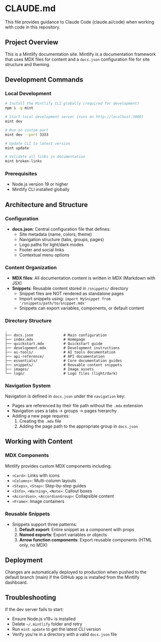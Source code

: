 # CLAUDE.md

This file provides guidance to Claude Code (claude.ai/code) when working with code in this repository.

## Project Overview

This is a Mintlify documentation site. Mintlify is a documentation framework that uses MDX files for content and a `docs.json` configuration file for site structure and theming.

## Development Commands

### Local Development
```bash
# Install the Mintlify CLI globally (required for development)
npm i -g mint

# Start local development server (runs on http://localhost:3000)
mint dev

# Run on custom port
mint dev --port 3333

# Update CLI to latest version
mint update

# Validate all links in documentation
mint broken-links
```

### Prerequisites
- Node.js version 19 or higher
- Mintlify CLI installed globally

## Architecture and Structure

### Configuration
- **docs.json**: Central configuration file that defines:
  - Site metadata (name, colors, theme)
  - Navigation structure (tabs, groups, pages)
  - Logo paths for light/dark modes
  - Footer and social links
  - Contextual menu options

### Content Organization
- **MDX files**: All documentation content is written in MDX (Markdown with JSX)
- **Snippets**: Reusable content stored in `/snippets/` directory
  - Snippet files are NOT rendered as standalone pages
  - Import snippets using: `import MySnippet from '/snippets/path/to/snippet.mdx'`
  - Snippets can export variables, components, or default content

### Directory Structure
```
.
├── docs.json              # Main configuration
├── index.mdx              # Homepage
├── quickstart.mdx         # Quickstart guide
├── development.mdx        # Development instructions
├── ai-tools/              # AI tools documentation
├── api-reference/         # API documentation
├── essentials/            # Core documentation guides
├── snippets/              # Reusable content snippets
├── images/                # Image assets
└── logo/                  # Logo files (light/dark)
```

### Navigation System
Navigation is defined in `docs.json` under the `navigation` key:
- Pages are referenced by their file path without the `.mdx` extension
- Navigation uses a tabs → groups → pages hierarchy
- Adding a new page requires:
  1. Creating the `.mdx` file
  2. Adding the page path to the appropriate group in `docs.json`

## Working with Content

### MDX Components
Mintlify provides custom MDX components including:
- `<Card>`: Links with icons
- `<Columns>`: Multi-column layouts
- `<Steps>`, `<Step>`: Step-by-step guides
- `<Info>`, `<Warning>`, `<Note>`: Callout boxes
- `<Accordion>`, `<AccordionGroup>`: Collapsible content
- `<Frame>`: Image containers

### Reusable Snippets
- Snippets support three patterns:
  1. **Default export**: Entire snippet as a component with props
  2. **Named exports**: Export variables or objects
  3. **Arrow function components**: Export reusable components (HTML only, no MDX)

## Deployment

Changes are automatically deployed to production when pushed to the default branch (main) if the GitHub app is installed from the Mintlify dashboard.

## Troubleshooting

If the dev server fails to start:
- Ensure Node.js v19+ is installed
- Delete `~/.mintlify` folder and retry
- Run `mint update` to get the latest CLI version
- Verify you're in a directory with a valid `docs.json` file
